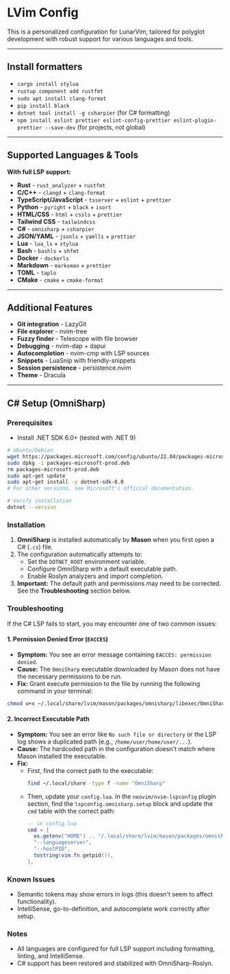 # LVim Config

This is a personalized configuration for LunarVim, tailored for polyglot development with robust support for various languages and tools.

---

## Install formatters

- `cargo install stylua`
- `rustup component add rustfmt`
- `sudo apt install clang-format`
- `pip install black`
- `dotnet tool install -g csharpier` (for C# formatting)
- `npm install eslint prettier eslint-config-prettier eslint-plugin-prettier --save-dev` (for projects, not global)

---

## Supported Languages & Tools

**With full LSP support:**
- **Rust** - `rust_analyzer` + `rustfmt`
- **C/C++** - `clangd` + `clang-format`
- **TypeScript/JavaScript** - `tsserver` + `eslint` + `prettier`
- **Python** - `pyright` + `black` + `isort`
- **HTML/CSS** - `html` + `cssls` + `prettier`
- **Tailwind CSS** - `tailwindcss`
- **C#** - `omnisharp` + `csharpier`
- **JSON/YAML** - `jsonls` + `yamlls` + `prettier`
- **Lua** - `lua_ls` + `stylua`
- **Bash** - `bashls` + `shfmt`
- **Docker** - `dockerls`
- **Markdown** - `marksman` + `prettier`
- **TOML** - `taplo`
- **CMake** - `cmake` + `cmake-format`

---

## Additional Features

- **Git integration** - LazyGit
- **File explorer** - nvim-tree
- **Fuzzy finder** - Telescope with file browser
- **Debugging** - nvim-dap + dapui
- **Autocompletion** - nvim-cmp with LSP sources
- **Snippets** - LuaSnip with friendly-snippets
- **Session persistence** - persistence.nvim
- **Theme** - Dracula

---

## C# Setup (OmniSharp)

### Prerequisites
- Install .NET SDK 6.0+ (tested with .NET 9)
```bash
# Ubuntu/Debian
wget https://packages.microsoft.com/config/ubuntu/22.04/packages-microsoft-prod.deb -O packages-microsoft-prod.deb
sudo dpkg -i packages-microsoft-prod.deb
rm packages-microsoft-prod.deb
sudo apt-get update
sudo apt-get install -y dotnet-sdk-8.0
# For other versions, see Microsoft's official documentation.

# Verify installation
dotnet --version
```

### Installation

1. **OmniSharp** is installed automatically by **Mason** when you first open a C# (`.cs`) file.
2. The configuration automatically attempts to:
   - Set the `DOTNET_ROOT` environment variable.
   - Configure OmniSharp with a default executable path.
   - Enable Roslyn analyzers and import completion.
3. **Important:** The default path and permissions may need to be corrected. See the **Troubleshooting** section below.

### Troubleshooting

If the C# LSP fails to start, you may encounter one of two common issues:

#### 1. Permission Denied Error (`EACCES`)

- **Symptom:** You see an error message containing `EACCES: permission denied`.
- **Cause:** The `OmniSharp` executable downloaded by Mason does not have the necessary permissions to be run.
- **Fix:** Grant execute permission to the file by running the following command in your terminal:

```bash
chmod u+x ~/.local/share/lvim/mason/packages/omnisharp/libexec/OmniSharp
```

#### 2. Incorrect Executable Path

- **Symptom:** You see an error like `No such file or directory` or the LSP log shows a duplicated path (e.g., `/home/user/home/user/...`).
- **Cause:** The hardcoded path in the configuration doesn't match where Mason installed the executable.
- **Fix:**
  - First, find the correct path to the executable:
    ```bash
    find ~/.local/share -type f -name "OmniSharp"
    ```
  - Then, update your `config.lua`. In the `neovim/nvim-lspconfig` plugin section, find the `lspconfig.omnisharp.setup` block and update the `cmd` table with the correct path:
    ```lua
    -- in config.lua
    cmd = {
      os.getenv("HOME") .. "/.local/share/lvim/mason/packages/omnisharp/libexec/OmniSharp",
      "--languageserver",
      "--hostPID",
      tostring(vim.fn.getpid()),
    },
    ```

### Known Issues

- Semantic tokens may show errors in logs (this doesn't seem to affect functionality).
- IntelliSense, go-to-definition, and autocomplete work correctly after setup.

### Notes

- All languages are configured for full LSP support including formatting, linting, and IntelliSense.
- C# support has been restored and stabilized with OmniSharp-Roslyn.
